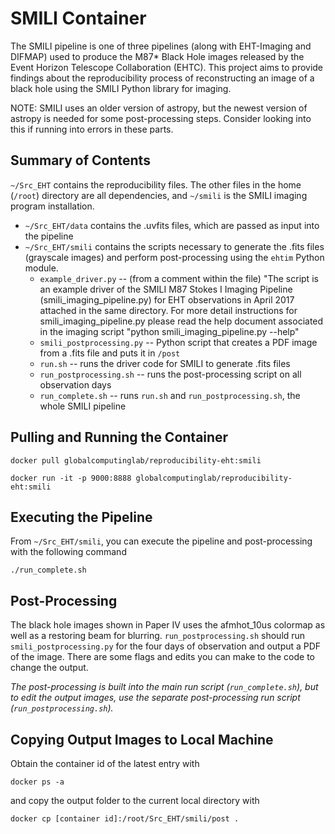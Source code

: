 # SMILI Container

The SMILI pipeline is one of three pipelines (along with EHT-Imaging and DIFMAP) used to produce the M87* Black Hole images released by the Event Horizon Telescope Collaboration (EHTC). This project aims to provide findings about the reproducibility process of reconstructing an image of a black hole using the SMILI Python library for imaging.

NOTE: SMILI uses an older version of astropy, but the newest version of astropy is needed for some post-processing steps. Consider looking into this if running into errors in these parts.

## Summary of Contents
`~/Src_EHT` contains the reproducibility files. The other files in the home (`/root`) directory are all dependencies, and `~/smili` is the SMILI imaging program installation.  
* `~/Src_EHT/data` contains the .uvfits files, which are passed as input into the pipeline
* `~/Src_EHT/smili` contains the scripts necessary to generate the .fits files (grayscale images) and perform post-processing using the `ehtim` Python module.
  * `example_driver.py` -- (from a comment within the file) "The script is an example driver of the SMILI M87 Stokes I Imaging Pipeline
(smili_imaging_pipeline.py) for EHT observations in April 2017 attached in the
same directory. For more detail instructions for smili_imaging_pipeline.py
please read the help document associated in the imaging script
"python smili_imaging_pipeline.py --help"
  * `smili_postprocessing.py` -- Python script that creates a PDF image from a .fits file and puts it in `/post`
  * `run.sh` -- runs the driver code for SMILI to generate .fits files
  * `run_postprocessing.sh` -- runs the post-processing script on all observation days
  * `run_complete.sh` -- runs `run.sh` and `run_postprocessing.sh`, the whole SMILI pipeline

## Pulling and Running the Container
```
docker pull globalcomputinglab/reproducibility-eht:smili
```
```
docker run -it -p 9000:8888 globalcomputinglab/reproducibility-eht:smili
```

## Executing the Pipeline
From `~/Src_EHT/smili`, you can execute the pipeline and post-processing with the following command

```
./run_complete.sh
```

## Post-Processing
The black hole images shown in Paper IV uses the afmhot_10us colormap as well as a restoring beam for blurring. ```run_postprocessing.sh``` should run ```smili_postprocessing.py``` for the four days of observation and output a PDF of the image. There are some flags and edits you can make to the code to change the output.

*The post-processing is built into the main run script (`run_complete.sh`), but to edit the output images, use the separate post-processing run script (`run_postprocessing.sh`).*

## Copying Output Images to Local Machine
Obtain the container id of the latest entry with
```
docker ps -a
```
and copy the output folder to the current local directory with
```
docker cp [container id]:/root/Src_EHT/smili/post .
```